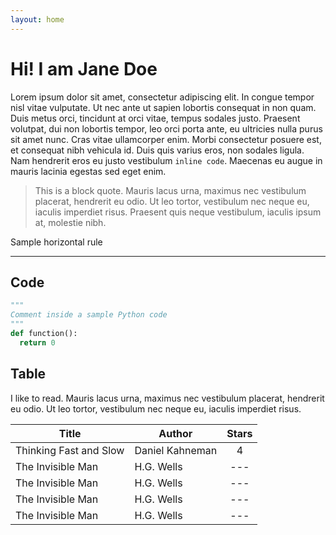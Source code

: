 ```yaml
---
layout: home
---
```

# Hi! I am Jane Doe
Lorem ipsum dolor sit amet, consectetur adipiscing elit. In congue tempor nisl vitae vulputate. Ut nec ante ut sapien lobortis consequat in non quam. Duis metus orci, tincidunt at orci vitae, tempus sodales justo. Praesent volutpat, dui non lobortis tempor, leo orci porta ante, eu ultricies nulla purus sit amet nunc. Cras vitae ullamcorper enim. Morbi consectetur posuere est, et consequat nibh vehicula id. Duis quis varius eros, non sodales ligula. Nam hendrerit eros eu justo vestibulum `inline code`. Maecenas eu augue in mauris lacinia egestas sed eget enim. 
> This is a block quote. Mauris lacus urna, maximus nec vestibulum placerat, hendrerit eu odio. Ut leo tortor, vestibulum nec neque eu, iaculis imperdiet risus. Praesent quis neque vestibulum, iaculis ipsum at, molestie nibh.

Sample horizontal rule
<hr>

## Code 
```python
"""
Comment inside a sample Python code
"""
def function():
  return 0
```

## Table
I like to read. Mauris lacus urna, maximus nec vestibulum placerat, hendrerit eu odio. Ut leo tortor, vestibulum nec neque eu, iaculis imperdiet risus.

| Title                                                  | Author                       | Stars        |
|--------------------------------------------------------|------------------------------|:------------:|
| Thinking Fast and Slow                                 | Daniel Kahneman              |   4          |
| The Invisible Man                                      | H.G. Wells                   |   ---        |
| The Invisible Man                                      | H.G. Wells                   |   ---        |
| The Invisible Man                                      | H.G. Wells                   |   ---        |
| The Invisible Man                                      | H.G. Wells                   |   ---        |


